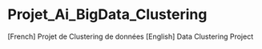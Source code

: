 # Projet_Ai_BigData_Clustering
[French] Projet de Clustering de données [English] Data Clustering Project
